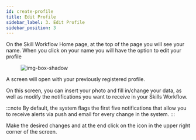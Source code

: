 ```yaml
---
id: create-profile
title: Edit Profile
sidebar_label: 3. Edit Profile
sidebar_position: 3
---
```


On the Skill Workflow Home page, at the top of the page you will see your name.
When you click on your name you will have the option to edit your profile

<figure>

![img-box-shadow](/img/maintenance/Profile.png)
</figure>

A screen will open with your previously registered profile.

On this screen, you can insert your photo and fill in/change your data, as well as modify the notifications you want to receive in your Skills Workflow.

:::note
By default, the system flags the first five notifications that allow you to receive alerts via push and email for every change in the system.
:::


Make the desired changes and at the end click on the icon in the upper right corner of the screen.

